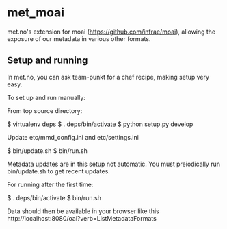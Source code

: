 # met_moai

met.no's extension for moai (https://github.com/infrae/moai), allowing the exposure of our metadata in various other formats.

## Setup and running

In met.no, you can ask team-punkt for a chef recipe, making setup very easy. 

To set up and run manually:

From top source directory:

$ virtualenv deps
$ . deps/bin/activate
$ python setup.py develop

Update etc/mmd_config.ini and etc/settings.ini

$ bin/update.sh
$ bin/run.sh

Metadata updates are in this setup not automatic. You must preiodically run bin/update.sh to get recent updates.

For running after the first time:

$ . deps/bin/activate
$ bin/run.sh

Data should then be available in your browser like this http://localhost:8080/oai?verb=ListMetadataFormats



